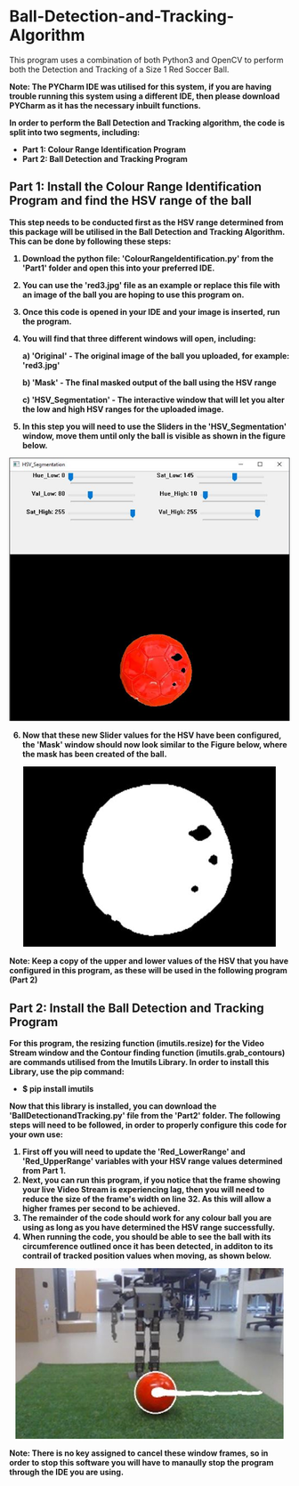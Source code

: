 # Ball-Detection-and-Tracking-Algorithm
This program uses a combination of both Python3 and OpenCV to perform both the Detection and Tracking of a Size 1 Red Soccer Ball.

<b> Note: The PYCharm IDE was utilised for this system, if you are having trouble running this system using a different IDE, then please download PYCharm as it has the necessary inbuilt functions. 

In order to perform the Ball Detection and Tracking algorithm, the code is split into two segments, including: 
- Part 1: Colour Range Identification Program 
- Part 2: Ball Detection and Tracking Program 

## Part 1: Install the Colour Range Identification Program and find the HSV range of the ball 
This step needs to be conducted first as the HSV range determined from this package will be utilised in the <b> Ball Detection and Tracking Algorithm.</b> This can be done by following these steps: 
  1. Download the python file: 'ColourRangeIdentification.py' from the 'Part1' folder and open this into your preferred IDE. 
  2. You can use the 'red3.jpg' file as an example or replace this file with an image of the ball you are hoping to use this program on. 
  3. Once this code is opened in your IDE and your image is inserted, run the program. 
  4. You will find that three different windows will open, including:
  
       a) 'Original' - The original image of the ball you uploaded, for example: 'red3.jpg'
  
       b) 'Mask' - The final masked output of the ball using the HSV range 
  
       c) 'HSV_Segmentation' - The interactive window that will let you alter the low and high HSV ranges for the uploaded                         image.
  5. In this step you will need to use the Sliders in the 'HSV_Segmentation' window, move them until only the ball is visible as shown        in the figure below.
  
  <p align="center">
  <img src="Images/HSV_Segmentation.JPG">
</p>
                                                
  6. Now that these new Slider values for the HSV have been configured, the 'Mask' window should now look similar to the Figure below,        where the mask has been created of the ball. 
  
   <p align="center">
  <img src="Images/Mask.JPG">
</p> 

  Note: Keep a copy of the upper and lower values of the HSV that you have configured in this program, as these will be used in the         following program (Part 2)
                                                  
 ## Part 2: Install the Ball Detection and Tracking Program
For this program, the resizing function (imutils.resize) for the Video Stream window and the Contour finding function (imutils.grab_contours) are commands utilised from the Imutils Library. In order to install this Library, use the pip command: 
  - $ pip install imutils
  
Now that this library is installed, you can download the 'BallDetectionandTracking.py' file from the 'Part2' folder. 
The following steps will need to be followed, in order to properly configure this code for your own use: 
 1. First off you will need to update the 'Red_LowerRange' and 'Red_UpperRange' variables with your HSV range values determined from         Part 1.
 2. Next, you can run this program, if you notice that the frame showing your live Video Stream is experiencing lag, then you will           need to reduce the size of the frame's width on line 32. As this will allow a higher frames per second to be achieved. 
 3. The remainder of the code should work for any colour ball you are using as long as you have determined the HSV range                     successfully.
 4. When running the code, you should be able to see the ball with its circumference outlined once it has been detected, in additon         to its contrail of tracked position values when moving, as shown below. 
    
<p align="center">
<img src="Images/balldetection.JPG">
</p> 
    
Note: There is no key assigned to cancel these window frames, so in order to stop this software you will have to manaully stop the program through the IDE you are using. 
